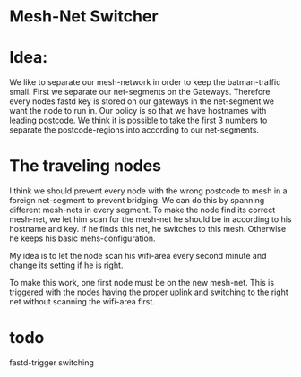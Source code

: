 # Mesh-Net Switcher

# Idea:
We like to separate our mesh-network in order to keep the batman-traffic small.
First we separate our net-segments on the Gateways. Therefore every nodes fastd key is stored on our gateways in the net-segment we want the node to run in.
Our policy is so that we have hostnames with leading postcode. We think it is possible to take the first 3 numbers to separate the postcode-regions into according to our net-segments.

# The traveling nodes
I think we should prevent every node with the wrong postcode to mesh in a foreign net-segment to prevent bridging.
We can do this by spanning different mesh-nets in every segment. To make the node find its correct mesh-net, we let him scan for the mesh-net he should be in according to his hostname and key. If he finds this net, he switches to this mesh. Otherwise he keeps his basic mehs-configuration.

My idea is to let the node scan his wifi-area every second minute and change its setting if he is right.

To make this work, one first node must be on the new mesh-net. This is triggered with the nodes having the proper uplink and switching to the right net without scanning the wifi-area first.


# todo
fastd-trigger switching